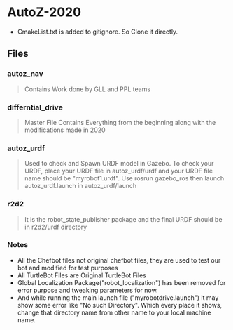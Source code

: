 # AutoZ-2020
* CmakeList.txt is added to gitignore. So Clone it directly.

## Files
### autoz_nav
> Contains Work done by GLL and PPL teams
### differntial_drive
> Master File Contains Everything from the beginning along with the modifications made in 2020
### autoz_urdf
> Used to check and Spawn URDF model in Gazebo. To check your URDF, place your URDF file in autoz_urdf/urdf and your URDF file name should be "myrobot1.urdf".
> Use rosrun gazebo_ros then launch autoz_urdf.launch in autoz_urdf/launch
### r2d2
> It is the robot_state_publisher package and the final URDF should be in r2d2/urdf directory
### Notes
* All the Chefbot files not original chefbot files, they are used to test our bot and modified for test purposes
* All TurtleBot Files are Original TurtleBot Files
* Global Localization Package("robot_localization") has been removed for error purpose and tweaking parameters for now.
* And while running the main launch file ("myrobotdrive.launch") it may show some error like "No such Directory". Which every place it shows, change that directory name from other name to your local machine name.
